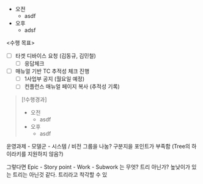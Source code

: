 - 오전
	- asdf
- 오후
	- adsf

<수행 목표>
- [ ] 타겟 디바이스 요청 (김동규, 김민철)
	- [ ] 응답체크
- [ ] 매뉴얼 기반 TC 추적성 체크 진행
	- [ ] 1사업부 공지 (월요일 예정)
	- [ ] 컨플런스 매뉴얼 페이지 복사 (추적성 기록)

>[!수행경과]
>- 오전
>	- asdf
>- 오후
>	- asdf

운영과제 - 모델군 - 시스템 / 비전 그룹을 나눔?
구분지을 포인트가 부족함 (Tree의 하이라키를 지원하지 않음?)

그렇다면 Epic - Story point - Work - Subwork 는 무엇? 트리 아닌가?
높낮이가 있는 트리는 아닌것 같다. 트리라고 착각할 수 있

